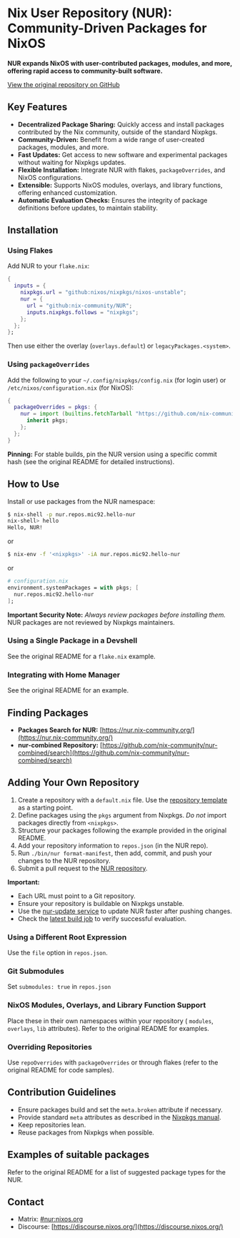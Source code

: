 # Nix User Repository (NUR): Community-Driven Packages for NixOS

**NUR expands NixOS with user-contributed packages, modules, and more, offering rapid access to community-built software.**

[View the original repository on GitHub](https://github.com/nix-community/NUR)

## Key Features

*   **Decentralized Package Sharing:** Quickly access and install packages contributed by the Nix community, outside of the standard Nixpkgs.
*   **Community-Driven:** Benefit from a wide range of user-created packages, modules, and more.
*   **Fast Updates:** Get access to new software and experimental packages without waiting for Nixpkgs updates.
*   **Flexible Installation:** Integrate NUR with flakes, `packageOverrides`, and NixOS configurations.
*   **Extensible:** Supports NixOS modules, overlays, and library functions, offering enhanced customization.
*   **Automatic Evaluation Checks:** Ensures the integrity of package definitions before updates, to maintain stability.

## Installation

### Using Flakes

Add NUR to your `flake.nix`:

```nix
{
  inputs = {
    nixpkgs.url = "github:nixos/nixpkgs/nixos-unstable";
    nur = {
      url = "github:nix-community/NUR";
      inputs.nixpkgs.follows = "nixpkgs";
    };
  };
};
```

Then use either the overlay (`overlays.default`) or `legacyPackages.<system>`.

### Using `packageOverrides`

Add the following to your `~/.config/nixpkgs/config.nix` (for login user) or `/etc/nixos/configuration.nix` (for NixOS):

```nix
{
  packageOverrides = pkgs: {
    nur = import (builtins.fetchTarball "https://github.com/nix-community/NUR/archive/main.tar.gz") {
      inherit pkgs;
    };
  };
}
```

**Pinning:**  For stable builds, pin the NUR version using a specific commit hash (see the original README for detailed instructions).

## How to Use

Install or use packages from the NUR namespace:

```bash
$ nix-shell -p nur.repos.mic92.hello-nur
nix-shell> hello
Hello, NUR!
```

or

```bash
$ nix-env -f '<nixpkgs>' -iA nur.repos.mic92.hello-nur
```

or

```nix
# configuration.nix
environment.systemPackages = with pkgs; [
  nur.repos.mic92.hello-nur
];
```

**Important Security Note:**  *Always review packages before installing them.* NUR packages are not reviewed by Nixpkgs maintainers.

### Using a Single Package in a Devshell

See the original README for a `flake.nix` example.

### Integrating with Home Manager

See the original README for an example.

## Finding Packages

*   **Packages Search for NUR:** [https://nur.nix-community.org/](https://nur.nix-community.org/)
*   **nur-combined Repository:** [https://github.com/nix-community/nur-combined/search](https://github.com/nix-community/nur-combined/search)

## Adding Your Own Repository

1.  Create a repository with a `default.nix` file.  Use the [repository template](https://github.com/nix-community/nur-packages-template) as a starting point.
2.  Define packages using the `pkgs` argument from Nixpkgs.  *Do not* import packages directly from `<nixpkgs>`.
3.  Structure your packages following the example provided in the original README.
4.  Add your repository information to `repos.json` (in the NUR repo).
5.  Run `./bin/nur format-manifest`, then add, commit, and push your changes to the NUR repository.
6.  Submit a pull request to the [NUR repository](https://github.com/nix-community/NUR).

**Important:**
* Each URL must point to a Git repository.
*  Ensure your repository is buildable on Nixpkgs unstable.
*  Use the [nur-update service](https://nur-update.nix-community.org/update?repo=mic92) to update NUR faster after pushing changes.
*  Check the [latest build job](https://github.com/nix-community/NUR/actions) to verify successful evaluation.

### Using a Different Root Expression
Use the `file` option in `repos.json`.

### Git Submodules
Set `submodules: true` in `repos.json`

### NixOS Modules, Overlays, and Library Function Support
Place these in their own namespaces within your repository ( `modules`, `overlays`, `lib` attributes). Refer to the original README for examples.

### Overriding Repositories

Use `repoOverrides` with `packageOverrides` or through flakes (refer to the original README for code samples).

## Contribution Guidelines

*   Ensure packages build and set the `meta.broken` attribute if necessary.
*   Provide standard `meta` attributes as described in the [Nixpkgs manual](https://nixos.org/nixpkgs/manual/#sec-standard-meta-attributes).
*   Keep repositories lean.
*   Reuse packages from Nixpkgs when possible.

## Examples of suitable packages

Refer to the original README for a list of suggested package types for the NUR.

## Contact

*   Matrix: [#nur:nixos.org](https://matrix.to/#/#nur:nixos.org)
*   Discourse: [https://discourse.nixos.org/](https://discourse.nixos.org/)
